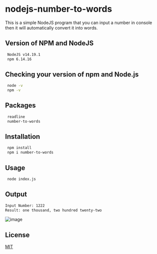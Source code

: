 # nodejs-number-to-words
This is a simple NodeJS program that you can input a number in console then it will automatically convert it into words.

## Version of NPM and NodeJS
```bash
 NodeJS v14.19.1
 npm 6.14.16
```

## Checking your version of npm and Node.js
```bash
 node -v
 npm -v
```

## Packages
```bash
 readline
 number-to-words
```

## Installation
```bash
 npm install
 npm i number-to-words
```

## Usage
```bash
 node index.js
```

## Output
```bash
Input Number: 1222
Result: one thousand, two hundred twenty-two
```
![image](https://user-images.githubusercontent.com/16742524/185593996-dc6a0c06-8b6b-4709-88c3-8ec5cf0b901e.png)

## License
[MIT](https://choosealicense.com/licenses/mit/)
